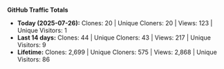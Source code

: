 
**GitHub Traffic Totals**

- **Today (2025-07-26):** Clones: 20 | Unique Cloners: 20 | Views: 123 | Unique Visitors: 1
- **Last 14 days:** Clones: 44 | Unique Cloners: 43 | Views: 217 | Unique Visitors: 9
- **Lifetime:** Clones: 2,699 | Unique Cloners: 575 | Views: 2,868 | Unique Visitors: 86
